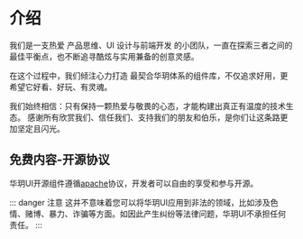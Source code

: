 # 介绍
我们是一支热爱 产品思维、UI 设计与前端开发 的小团队，一直在探索三者之间的最佳平衡点，也不断追寻酷炫与实用兼备的创意灵感。

在这个过程中，我们倾注心力打造 最契合华玥体系的组件库，不仅追求好用，更希望它好看、好玩、有灵魂。

我们始终相信：只有保持一颗热爱与敬畏的心态，才能构建出真正有温度的技术生态。
感谢所有欣赏我们、信任我们、支持我们的朋友和伯乐，是你们让这条路更加坚定且闪光。

## 免费内容-开源协议

华玥UI开源组件遵循[apache]()协议，开发者可以自由的享受和参与开源。

::: danger 注意
这并不意味着您可以将华玥UI应用到非法的领域，比如涉及色情、赌博、暴力、诈骗等方面。如因此产生纠纷等法律问题，华玥UI不承担任何责任。
:::

<br>
<PreviewDome/>